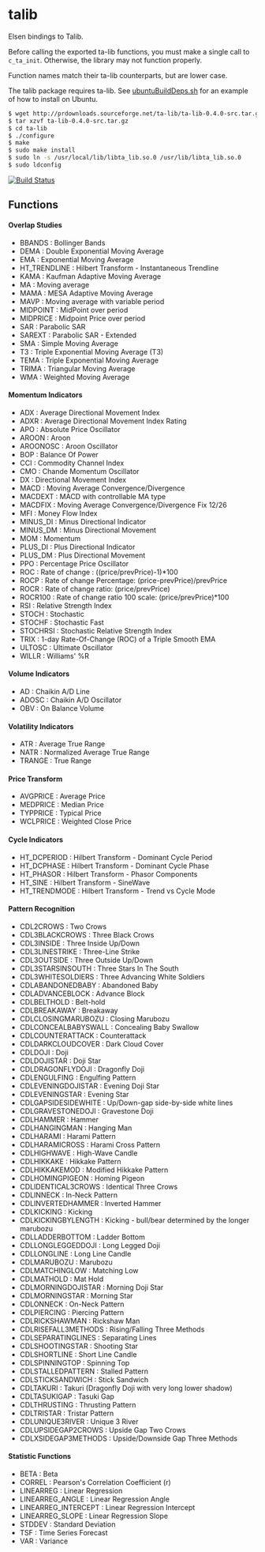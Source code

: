 talib
=====

Elsen bindings to Talib.

Before calling the exported ta-lib functions, you must make a single call to `c_ta_init`. Otherwise, the library may not function properly.

Function names match their ta-lib counterparts, but are lower case.

The talib package requires ta-lib. See [ubuntuBuildDeps.sh](ubuntuBuildDeps.sh) for an example of how to install on Ubuntu.

```bash
$ wget http://prdownloads.sourceforge.net/ta-lib/ta-lib-0.4.0-src.tar.gz
$ tar xzvf ta-lib-0.4.0-src.tar.gz
$ cd ta-lib
$ ./configure
$ make
$ sudo make install
$ sudo ln -s /usr/local/lib/libta_lib.so.0 /usr/lib/libta_lib.so.0
$ sudo ldconfig
```

[![Build Status](https://magnum.travis-ci.com/elsen-trading/talib.svg?token=BpJfxk8kj7YxSxz44Sq9)](https://magnum.travis-ci.com/elsen-trading/talib)

Functions
---------

#### Overlap Studies

- BBANDS               : Bollinger Bands
- DEMA                 : Double Exponential Moving Average
- EMA                  : Exponential Moving Average
- HT_TRENDLINE         : Hilbert Transform - Instantaneous Trendline
- KAMA                 : Kaufman Adaptive Moving Average
- MA                   : Moving average
- MAMA                 : MESA Adaptive Moving Average
- MAVP                 : Moving average with variable period
- MIDPOINT             : MidPoint over period
- MIDPRICE             : Midpoint Price over period
- SAR                  : Parabolic SAR
- SAREXT               : Parabolic SAR - Extended
- SMA                  : Simple Moving Average
- T3                   : Triple Exponential Moving Average (T3)
- TEMA                 : Triple Exponential Moving Average
- TRIMA                : Triangular Moving Average
- WMA                  : Weighted Moving Average

#### Momentum Indicators

- ADX                  : Average Directional Movement Index
- ADXR                 : Average Directional Movement Index Rating
- APO                  : Absolute Price Oscillator
- AROON                : Aroon
- AROONOSC             : Aroon Oscillator
- BOP                  : Balance Of Power
- CCI                  : Commodity Channel Index
- CMO                  : Chande Momentum Oscillator
- DX                   : Directional Movement Index
- MACD                 : Moving Average Convergence/Divergence
- MACDEXT              : MACD with controllable MA type
- MACDFIX              : Moving Average Convergence/Divergence Fix 12/26
- MFI                  : Money Flow Index
- MINUS_DI             : Minus Directional Indicator
- MINUS_DM             : Minus Directional Movement
- MOM                  : Momentum
- PLUS_DI              : Plus Directional Indicator
- PLUS_DM              : Plus Directional Movement
- PPO                  : Percentage Price Oscillator
- ROC                  : Rate of change : ((price/prevPrice)-1)*100
- ROCP                 : Rate of change Percentage: (price-prevPrice)/prevPrice
- ROCR                 : Rate of change ratio: (price/prevPrice)
- ROCR100              : Rate of change ratio 100 scale: (price/prevPrice)*100
- RSI                  : Relative Strength Index
- STOCH                : Stochastic
- STOCHF               : Stochastic Fast
- STOCHRSI             : Stochastic Relative Strength Index
- TRIX                 : 1-day Rate-Of-Change (ROC) of a Triple Smooth EMA
- ULTOSC               : Ultimate Oscillator
- WILLR                : Williams' %R

#### Volume Indicators

- AD                   : Chaikin A/D Line
- ADOSC                : Chaikin A/D Oscillator
- OBV                  : On Balance Volume

#### Volatility Indicators

- ATR                  : Average True Range
- NATR                 : Normalized Average True Range
- TRANGE               : True Range

#### Price Transform

- AVGPRICE             : Average Price
- MEDPRICE             : Median Price
- TYPPRICE             : Typical Price
- WCLPRICE             : Weighted Close Price

#### Cycle Indicators

- HT_DCPERIOD          : Hilbert Transform - Dominant Cycle Period
- HT_DCPHASE           : Hilbert Transform - Dominant Cycle Phase
- HT_PHASOR            : Hilbert Transform - Phasor Components
- HT_SINE              : Hilbert Transform - SineWave
- HT_TRENDMODE         : Hilbert Transform - Trend vs Cycle Mode

#### Pattern Recognition

- CDL2CROWS            : Two Crows
- CDL3BLACKCROWS       : Three Black Crows
- CDL3INSIDE           : Three Inside Up/Down
- CDL3LINESTRIKE       : Three-Line Strike
- CDL3OUTSIDE          : Three Outside Up/Down
- CDL3STARSINSOUTH     : Three Stars In The South
- CDL3WHITESOLDIERS    : Three Advancing White Soldiers
- CDLABANDONEDBABY     : Abandoned Baby
- CDLADVANCEBLOCK      : Advance Block
- CDLBELTHOLD          : Belt-hold
- CDLBREAKAWAY         : Breakaway
- CDLCLOSINGMARUBOZU   : Closing Marubozu
- CDLCONCEALBABYSWALL  : Concealing Baby Swallow
- CDLCOUNTERATTACK     : Counterattack
- CDLDARKCLOUDCOVER    : Dark Cloud Cover
- CDLDOJI              : Doji
- CDLDOJISTAR          : Doji Star
- CDLDRAGONFLYDOJI     : Dragonfly Doji
- CDLENGULFING         : Engulfing Pattern
- CDLEVENINGDOJISTAR   : Evening Doji Star
- CDLEVENINGSTAR       : Evening Star
- CDLGAPSIDESIDEWHITE  : Up/Down-gap side-by-side white lines
- CDLGRAVESTONEDOJI    : Gravestone Doji
- CDLHAMMER            : Hammer
- CDLHANGINGMAN        : Hanging Man
- CDLHARAMI            : Harami Pattern
- CDLHARAMICROSS       : Harami Cross Pattern
- CDLHIGHWAVE          : High-Wave Candle
- CDLHIKKAKE           : Hikkake Pattern
- CDLHIKKAKEMOD        : Modified Hikkake Pattern
- CDLHOMINGPIGEON      : Homing Pigeon
- CDLIDENTICAL3CROWS   : Identical Three Crows
- CDLINNECK            : In-Neck Pattern
- CDLINVERTEDHAMMER    : Inverted Hammer
- CDLKICKING           : Kicking
- CDLKICKINGBYLENGTH   : Kicking - bull/bear determined by the longer marubozu
- CDLLADDERBOTTOM      : Ladder Bottom
- CDLLONGLEGGEDDOJI    : Long Legged Doji
- CDLLONGLINE          : Long Line Candle
- CDLMARUBOZU          : Marubozu
- CDLMATCHINGLOW       : Matching Low
- CDLMATHOLD           : Mat Hold
- CDLMORNINGDOJISTAR   : Morning Doji Star
- CDLMORNINGSTAR       : Morning Star
- CDLONNECK            : On-Neck Pattern
- CDLPIERCING          : Piercing Pattern
- CDLRICKSHAWMAN       : Rickshaw Man
- CDLRISEFALL3METHODS  : Rising/Falling Three Methods
- CDLSEPARATINGLINES   : Separating Lines
- CDLSHOOTINGSTAR      : Shooting Star
- CDLSHORTLINE         : Short Line Candle
- CDLSPINNINGTOP       : Spinning Top
- CDLSTALLEDPATTERN    : Stalled Pattern
- CDLSTICKSANDWICH     : Stick Sandwich
- CDLTAKURI            : Takuri (Dragonfly Doji with very long lower shadow)
- CDLTASUKIGAP         : Tasuki Gap
- CDLTHRUSTING         : Thrusting Pattern
- CDLTRISTAR           : Tristar Pattern
- CDLUNIQUE3RIVER      : Unique 3 River
- CDLUPSIDEGAP2CROWS   : Upside Gap Two Crows
- CDLXSIDEGAP3METHODS  : Upside/Downside Gap Three Methods

#### Statistic Functions

- BETA                 : Beta
- CORREL               : Pearson's Correlation Coefficient (r)
- LINEARREG            : Linear Regression
- LINEARREG_ANGLE      : Linear Regression Angle
- LINEARREG_INTERCEPT  : Linear Regression Intercept
- LINEARREG_SLOPE      : Linear Regression Slope
- STDDEV               : Standard Deviation
- TSF                  : Time Series Forecast
- VAR                  : Variance
